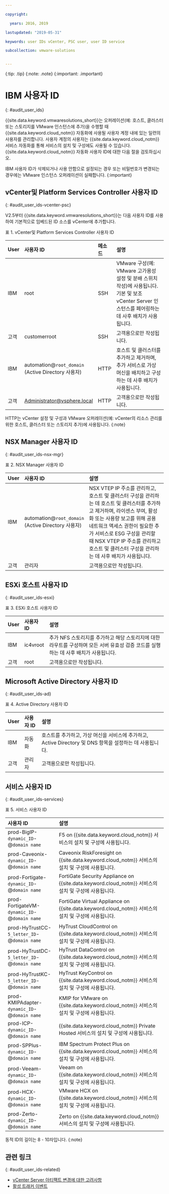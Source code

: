 ```yaml
---

copyright:

  years: 2016, 2019

lastupdated: "2019-05-31"

keywords: user IDs vCenter, PSC user, user ID service

subcollection: vmware-solutions


---
```


{:tip: .tip}
{:note: .note}
{:important: .important}

# IBM 사용자 ID
{: #audit_user_ids}

{{site.data.keyword.vmwaresolutions_short}}는 오퍼레이션(예: 호스트, 클러스터 또는 스토리지를 VMware 인스턴스에 추가)을 수행할 때 {{site.data.keyword.cloud_notm}} 자동화에 사용될 사용자 계정 내에 있는 일련의 사용자를 관리합니다. 사용자 계정의 사용자는 {{site.data.keyword.cloud_notm}} 서비스 자동화를 통해 서비스의 설치 및 구성에도 사용될 수 있습니다. {{site.data.keyword.cloud_notm}} 자동화 사용자 ID에 대한 다음 절을 검토하십시오.

IBM 사용자 ID가 삭제되거나 사용 안함으로 설정되는 경우 또는 비밀번호가 변경되는 경우에는 VMware 인스턴스 오퍼레이션이 실패합니다.
{:important}

## vCenter및 Platform Services Controller 사용자 ID
{: #audit_user_ids-vcenter-psc}

V2.5부터 {{site.data.keyword.vmwaresolutions_short}}는 다음 사용자 ID를 사용하여 기본적으로 임베드된 ID 소스를 vCenter에 추가합니다.

표 1. vCenter및 Platform Services Controller 사용자 ID

| User     |사용자 ID      | 메소드 |설명 |
|:---------|:-------------|:-------|:------------|
|IBM      | root         | SSH    | VMware 구성(예: VMware 고가용성 설정 및 분배 스위치 작성)에 사용됩니다. 기본 및 보조 vCenter Server 인스턴스를 페어링하는 데 사후 배치가 사용됩니다. |
|고객 | customerroot | SSH    | 고객용으로만 작성됩니다. |
|IBM      | automation@``root_domain``<br/>(Active Directory 사용자) | HTTP | 호스트 및 클러스터를 추가하고 제거하며, 추가 서비스로 가상 머신을 배치하고 구성하는 데 사후 배치가 사용됩니다. |
|고객 | Administrator@vsphere.local | HTTP | 고객용으로만 작성됩니다. |

HTTP는 vCenter 설정 및 구성과 VMware 오퍼레이션(예: vCenter의 리소스 관리를 위한 호스트, 클러스터 또는 스토리지 추가)에 사용됩니다.
{:note}

## NSX Manager 사용자 ID
{: #audit_user_ids-nsx-mgr}

표 2. NSX Manager 사용자 ID

| User     |사용자 ID      |설명 |
|:---------|:-------------|:------------|
|IBM      | automation@``root_domain``<br/>(Active Directory 사용자) | NSX VTEP IP 주소를 관리하고, 호스트 및 클러스터 구성을 관리하는 데 호스트 및 클러스터를 추가하고 제거하며, 라이센스 부여, 활성화 또는 사용량 보고를 위해 공용 네트워크 액세스 권한이 필요한 추가 서비스로 ESG 구성을 관리할 때 NSX VTEP IP 주소를 관리하고 호스트 및 클러스터 구성을 관리하는 데 사후 배치가 사용됩니다. |
|고객 |관리자        | 고객용으로만 작성됩니다. |

## ESXi 호스트 사용자 ID
{: #audit_user_ids-esxi}

표 3. ESXi 호스트 사용자 ID

| User     |사용자 ID      |설명 |
|:---------|:-------------|:------------|
|IBM      | ic4vroot     | 추가 NFS 스토리지를 추가하고 해당 스토리지에 대한 라우트를 구성하며 모든 서버 유효성 검증 코드를 실행하는 데 사후 배치가 사용됩니다. |
|고객 | root         | 고객용으로만 작성됩니다. |

## Microsoft Active Directory 사용자 ID
{: #audit_user_ids-ad}

표 4. Active Directory 사용자 ID

| User     |사용자 ID       |설명 |
|:---------|:------------- |:------------|
|IBM      | 자동화    | 호스트를 추가하고, 가상 머신을 서비스에 추가하고, Active Directory 및 DNS 항목을 설정하는 데 사용됩니다. |
|고객 | 관리자 | 고객용으로만 작성됩니다. |

## 서비스 사용자 ID
{: #audit_user_ids-services}

표 5. 서비스 사용자 ID

|사용자 ID                                    |설명 |
|:-------------------------------------------|:----------- |
| prod-BigIP-``dynamic_ID``-@``domain name`` | F5 on  {{site.data.keyword.cloud_notm}} 서비스의 설치 및 구성에 사용됩니다. |
| prod-Caveonix-``dynamic_ID``-@``domain name`` | Caveonix RiskForesight on {{site.data.keyword.cloud_notm}} 서비스의 설치 및 구성에 사용됩니다. |
| prod-Fortigate-``dynamic_ID``-@``domain name`` | FortiGate Security Appliance on {{site.data.keyword.cloud_notm}} 서비스의 설치 및 구성에 사용됩니다. |
| prod-FortigateVM-``dynamic_ID``-@``domain name`` | FortiGate Virtual Appliance on {{site.data.keyword.cloud_notm}} 서비스의 설치 및 구성에 사용됩니다. |
| prod-HyTrustCC-``5_letter_ID``-@``domain name`` | HyTrust CloudControl on {{site.data.keyword.cloud_notm}} 서비스의 설치 및 구성에 사용됩니다. |
| prod-HyTrustDC-``5_letter_ID``-@``domain name`` | HyTrust DataControl on {{site.data.keyword.cloud_notm}} 서비스의 설치 및 구성에 사용됩니다. |
| prod-HyTrustKC-``5_letter_ID``-@``domain name`` | HyTrust KeyControl on {{site.data.keyword.cloud_notm}} 서비스의 설치 및 구성에 사용됩니다. |
| prod-KMIPAdapter-``dynamic_ID``-@``domain name`` | KMIP for VMware on {{site.data.keyword.cloud_notm}} 서비스의 설치 및 구성에 사용됩니다. |
| prod-ICP-``dynamic_ID``-@``domain name`` | {{site.data.keyword.cloud_notm}} Private Hosted 서비스의 설치 및 구성에 사용됩니다. |
| prod-SPPlus-``dynamic_ID``-@``domain name`` | IBM Spectrum Protect Plus on {{site.data.keyword.cloud_notm}} 서비스의 설치 및 구성에 사용됩니다. |
| prod-Veeam-``dynamic_ID``-@``domain name`` | Veeam on {{site.data.keyword.cloud_notm}} 서비스의 설치 및 구성에 사용됩니다. |
| prod-HCX-``dynamic_ID``-@``domain name`` | VMware HCX on {{site.data.keyword.cloud_notm}} 서비스의 설치 및 구성에 사용됩니다. |
| prod-Zerto-``dynamic_ID``-@``domain name`` | Zerto on {{site.data.keyword.cloud_notm}} 서비스의 설치 및 구성에 사용됩니다. |

동적 ID의 길이는 8 - 10자입니다.
{:note}

## 관련 링크
{: #audit_user_ids-related}

* [vCenter Server 아티팩트 변경에 대한 고려사항](/docs/services/vmwaresolutions?topic=vmware-solutions-vcenter_chg_impact#vcenter_chg_impact-automation-id)
* [활성 트래커 이벤트](/docs/services/vmwaresolutions?topic=vmware-solutions-at-events#at-events)
